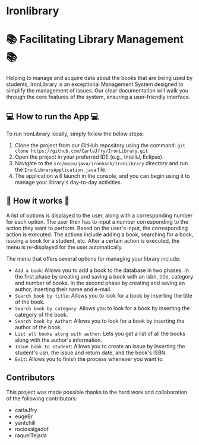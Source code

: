 # Ironlibrary
            
# 📚 Facilitating Library Management 📚

Helping to manage and acquire data about the books that are being used by students, IronLibrary is an exceptional Management System designed to simplify the management of issues. Our clear documentation will walk you through the core features of the system, ensuring a user-friendly interface.

## 💻 How to run the App 💻

To run IronLibrary locally, simply follow the below steps:

1. Clone the project from our GitHub repository using the command: `git clone https://github.com/CarlaJfry/IronLibrary.git`
2. Open the project in your preferred IDE (e.g., IntelliJ, Eclipse).
3. Navigate to the `src/main/java/ironhack/IronLibrary` directory and run the `IronLibraryApplication.java` file.
4. The application will launch in the console, and you can begin using it to manage your library's day-to-day activities.

## 📝 How it works 📝

A list of options is displayed to the user, along with a corresponding number for each option. The user then has to input a number corresponding to the action they want to perform. Based on the user's input, the corresponding action is executed. The actions include adding a book, searching for a book, issuing a book for a student, etc. After a certain action is executed, the menu is re-displayed for the user automatically.

The menu that offers several options for managing your library include:

- `Add a book`: Allows you to add a book to the database in two phases. In the first phase by creating and saving a book with an isbn, title, category and number of books. In the second phase by creating and saving an author, inserting their name and e-mail. 
- `Search book by title`: Allows you to look for a book by inserting the title of the book.
- `Search book by category`: Allows you to look for a book by inserting the category of the book.
- `Search book by Author`: Allows you to look for a book by inserting the author of the book.
- `List all books along with author`: Lets you get a list of all the books along with the author's information.  
- `Issue book to student`: Allows you to create an issue by inserting the student's usn, the issue and return date, and the book's ISBN.  
- `Exit`: Allows you to finish the process whenever you want to. 


## Contributors

This project was made possible thanks to the hard work and collaboration of the following contributors:  

- carlaJfry
- eugeBr
- yantchili
- rociosalgadof
- raquelTejada
